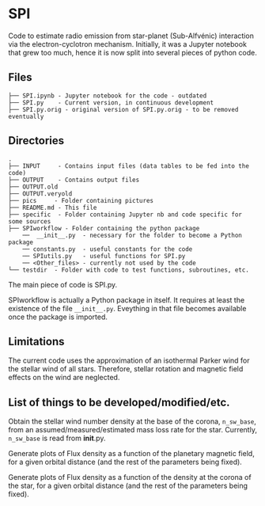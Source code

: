 # SPI

Code to estimate radio emission from star-planet (Sub-Alfvénic) interaction
via the electron-cyclotron mechanism.  Initially, it was a Jupyter notebook
that grew too much, hence it is now split into several pieces of python code.

## Files

```
├── SPI.ipynb - Jupyter notebook for the code - outdated
├── SPI.py    - Current version, in continuous development
├── SPI.py.orig - original version of SPI.py.orig - to be removed eventually
```

## Directories

```
.
├── INPUT     - Contains input files (data tables to be fed into the code)
├── OUTPUT    - Contains output files 
├── OUTPUT.old
├── OUTPUT.veryold
├── pics     - Folder containing pictures 
├── README.md - This file
├── specific  - Folder containing Jupyter nb and code specific for some sources 
├── SPIworkflow - Folder containing the python package 
    ──  __init__.py  - necessary for the folder to become a Python package
    ── constants.py  - useful constants for the code
    ── SPIutils.py   - useful functions for SPI.py
    ── <Other_files> - currently not used by the code
└── testdir  - Folder with code to test functions, subroutines, etc.
```

The main piece of code is SPI.py.

SPIworkflow is actually a Python package in itself. It requires at least
the existence of the file ``__init__.py``. Eveything in that file becomes
available once the package is imported. 



## Limitations 

The current code uses the approximation of an isothermal Parker wind for the
stellar wind of all stars. Therefore, stellar rotation and magnetic field
effects on the wind are neglected.  


## List of things to be developed/modified/etc. 

Obtain the stellar wind number density at the base of the corona,
``n_sw_base``, from an assumed/measured/estimated mass loss rate for the star.
Currently, ``n_sw_base`` is read from __init__.py.

Generate plots of Flux density as a function of the planetary magnetic field, for a given
orbital distance (and the rest of the parameters being fixed).

Generate plots of Flux density as a function of the density at the corona of
the star, for a given orbital distance (and the rest of the parameters being
fixed).


